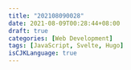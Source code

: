 ```yaml
---
title: "202108090028"
date: 2021-08-09T00:28:44+08:00
draft: true
categories: [Web Development]
tags: [JavaScript, Svelte, Hugo]
isCJKLanguage: true
---
```


